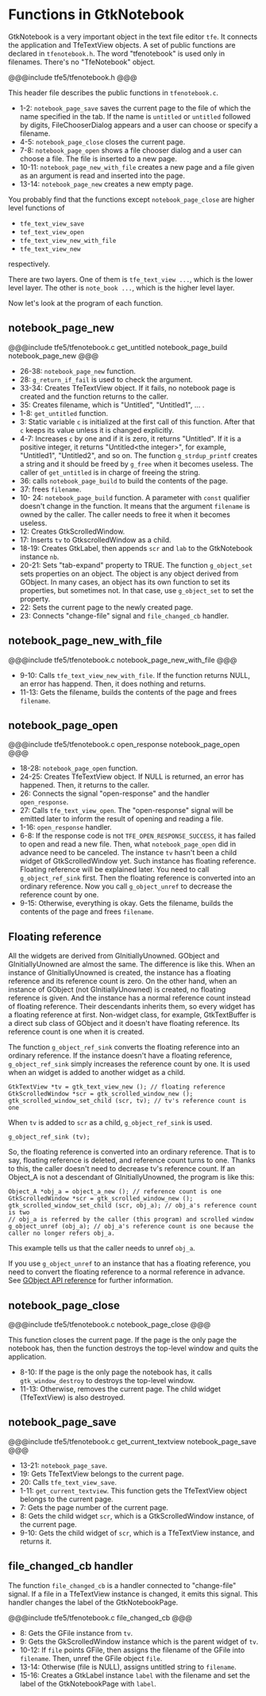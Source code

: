 # Functions in GtkNotebook

GtkNotebook is a very important object in the text file editor `tfe`.
It connects the application and TfeTextView objects.
A set of public functions are declared in `tfenotebook.h`.
The word "tfenotebook" is used only in filenames.
There's no "TfeNotebook" object.

@@@include
tfe5/tfenotebook.h
@@@

This header file describes the public functions in `tfenotebook.c`.

- 1-2: `notebook_page_save` saves the current page to the file of which the name specified in the tab.
If the name is `untitled` or `untitled` followed by digits, FileChooserDialog appears and a user can choose or specify a filename.
- 4-5: `notebook_page_close` closes the current page.
- 7-8: `notebook_page_open` shows a file chooser dialog and a user can choose a file. The file is inserted to a new page.
- 10-11: `notebook_page_new_with_file` creates a new page and a file given as an argument is read and inserted into the page.
- 13-14: `notebook_page_new` creates a new empty page.

You probably find that the functions except `notebook_page_close` are higher level functions of

- `tfe_text_view_save`
- `tef_text_view_open`
- `tfe_text_view_new_with_file`
- `tfe_text_view_new`

respectively.

There are two layers.
One of them is `tfe_text_view ...`, which is the lower level layer.
The other is `note_book ...`, which is the higher level layer.

Now let's look at the program of each function.

## notebook\_page\_new

@@@include
tfe5/tfenotebook.c get_untitled notebook_page_build notebook_page_new
@@@

- 26-38: `notebook_page_new` function.
- 28: `g_return_if_fail` is used to check the argument.
- 33-34: Creates TfeTextView object.
If it fails, no notebook page is created and the function returns to the caller.
- 35: Creates filename, which is "Untitled", "Untitled1", ... .
- 1-8: `get_untitled` function.
- 3: Static variable `c` is initialized at the first call of this function. After that `c` keeps its value unless it is changed explicitly.
- 4-7: Increases `c` by one and if it is zero, it returns "Untitled". If it is a positive integer, it returns "Untitled\<the integer\>", for example, "Untitled1", "Untitled2", and so on.
The function `g_strdup_printf` creates a string and it should be freed by `g_free` when it becomes useless.
The caller of `get_untitled` is in charge of freeing the string.
- 36: calls `notebook_page_build` to build the contents of the page.
- 37: frees `filename`.
- 10- 24: `notebook_page_build` function.
A parameter with `const` qualifier doesn't change in the function.
It means that the argument `filename` is owned by the caller.
The caller needs to free it when it becomes useless.
- 12: Creates GtkScrolledWindow.
- 17: Inserts `tv` to GtkscrolledWindow as a child.
- 18-19: Creates GtkLabel, then appends `scr` and `lab` to the GtkNotebook instance `nb`.
- 20-21: Sets "tab-expand" property to TRUE.
The function `g_object_set` sets properties on an object.
The object is any object derived from GObject.
In many cases, an object has its own function to set its properties, but sometimes not.
In that case, use `g_object_set` to set the property.
- 22: Sets the current page to the newly created page.
- 23: Connects "change-file" signal and `file_changed_cb` handler.

## notebook\_page\_new\_with\_file

@@@include
tfe5/tfenotebook.c notebook_page_new_with_file
@@@

- 9-10: Calls `tfe_text_view_new_with_file`.
If the function returns NULL, an error has happend.
Then, it does nothing and returns.
- 11-13: Gets the filename, builds the contents of the page and frees `filename`.

## notebook\_page\_open

@@@include
tfe5/tfenotebook.c open_response notebook_page_open
@@@

- 18-28: `notebook_page_open` function.
- 24-25: Creates TfeTextView object.
If NULL is returned, an error has happened.
Then, it returns to the caller.
- 26: Connects the signal "open-response" and the handler `open_response`.
- 27: Calls `tfe_text_view_open`.
The "open-response" signal will be emitted later to inform the result of opening and reading a file.
- 1-16: `open_response` handler.
- 6-8: If the response code is not `TFE_OPEN_RESPONSE_SUCCESS`, it has failed to open and read a new file.
Then, what `notebook_page_open` did in advance need to be canceled.
The instance `tv` hasn't been a child widget of GtkScrolledWindow yet.
Such instance has floating reference.
Floating reference will be explained later.
You need to call `g_object_ref_sink` first.
Then the floating reference is converted into an ordinary reference.
Now you call `g_object_unref` to decrease the reference count by one.
- 9-15: Otherwise, everything is okay.
Gets the filename, builds the contents of the page and frees `filename`.

## Floating reference

All the widgets are derived from GInitiallyUnowned.
GObject and GInitiallyUnowned are almost the same.
The difference is like this.
When an instance of GInitiallyUnowned is created, the instance has a floating reference and its reference count is zero.
On the other hand, when an instance of GObject (not GInitiallyUnowned) is created, no floating reference is given.
And the instance has a normal reference count instead of floating reference.
Their descendants inherits them, so every widget has a floating reference at first.
Non-widget class, for example, GtkTextBuffer is a direct sub class of GObject and it doesn't have floating reference.
Its reference count is one when it is created.

The function `g_object_ref_sink` converts the floating reference into an ordinary reference.
If the instance doesn't have a floating reference, `g_object_ref_sink` simply increases the reference count by one.
It is used when an widget is added to another widget as a child.

~~~
GtkTextView *tv = gtk_text_view_new (); // floating reference
GtkScrolledWindow *scr = gtk_scrolled_window_new ();
gtk_scrolled_window_set_child (scr, tv); // tv's reference count is one
~~~

When `tv` is added to `scr` as a child, `g_object_ref_sink` is used.

~~~
g_object_ref_sink (tv);
~~~

So, the floating reference is converted into an ordinary reference.
That is to say, floating reference is deleted, and reference count turns to one.
Thanks to this, the caller doesn't need to decrease tv's reference count.
If an Object\_A is not a descendant of GInitiallyUnowned, the program is like this:

~~~
Object_A *obj_a = object_a_new (); // reference count is one
GtkScrolledWindow *scr = gtk_scrolled_window_new ();
gtk_scrolled_window_set_child (scr, obj_a); // obj_a's reference count is two
// obj_a is referred by the caller (this program) and scrolled window
g_object_unref (obj_a); // obj_a's reference count is one because the caller no longer refers obj_a.
~~~

This example tells us that the caller needs to unref `obj_a`.

If you use `g_object_unref` to an instance that has a floating reference, you need to convert the floating reference to a normal reference in advance.
See [GObject API reference](https://docs.gtk.org/gobject/floating-refs.html) for further information.

## notebook\_page\_close

@@@include
tfe5/tfenotebook.c notebook_page_close
@@@

This function closes the current page.
If the page is the only page the notebook has, then the function destroys the top-level window and quits the application.

- 8-10: If the page is the only page the notebook has, it calls `gtk_window_destroy` to destroys the top-level window.
- 11-13: Otherwise, removes the current page.
The child widget (TfeTextView) is also destroyed.

## notebook\_page\_save

@@@include
tfe5/tfenotebook.c get_current_textview notebook_page_save
@@@

- 13-21: `notebook_page_save`.
- 19: Gets TfeTextView belongs to the current page.
- 20: Calls `tfe_text_view_save`.
- 1-11: `get_current_textview`.
This function gets the TfeTextView object belongs to the current page.
- 7: Gets the page number of the current page.
- 8: Gets the child widget `scr`, which is a GtkScrolledWindow instance, of the current page.
- 9-10: Gets the child widget of `scr`, which is a TfeTextView instance, and returns it.

## file\_changed\_cb handler

The function `file_changed_cb` is a handler connected to "change-file" signal.
If a file in a TfeTextView instance is changed, it emits this signal.
This handler changes the label of the GtkNotebookPage.

@@@include
tfe5/tfenotebook.c file_changed_cb
@@@

- 8: Gets the GFile instance from `tv`.
- 9: Gets the GkScrolledWindow instance which is the parent widget of `tv`.
- 10-12: If `file` points GFile, then assigns the filename of the GFile into `filename`.
Then, unref the GFile object `file`.
- 13-14: Otherwise (file is NULL), assigns untitled string to `filename`.
- 15-16: Creates a GtkLabel instance `label` with the filename and set the label of the GtkNotebookPage with `label`.

